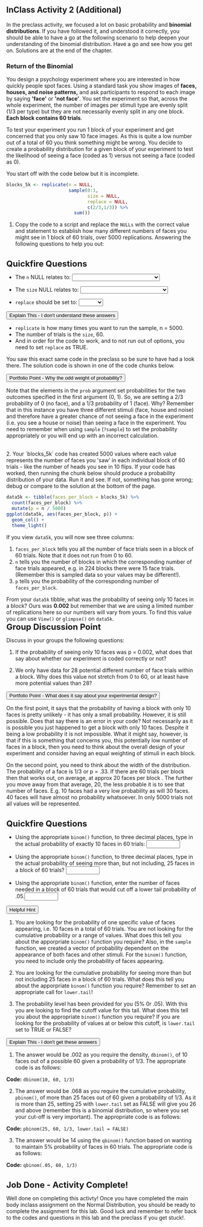 
## InClass Activity 2 (Additional)

In the preclass activity, we focused a lot on basic probability and **binomial distributions**. If you have followed it, and understood it correctly, you should be able to have a go at the following scenario to help deepen your understanding of the binomial distribution. Have a go and see how you get on. Solutions are at the end of the chapter. 

### Return of the Binomial

You design a psychology experiment where you are interested in how quickly people spot faces. Using a standard task you show images of **faces, houses, and noise patterns,** and ask participants to respond to each image by saying **'face'** or **'not face'**. You set the experiment so that, across the whole experiment, the number of images per stimuli type are evenly split (1/3 per type) but they are not necessarily evenly split in any one block. **Each block contains 60 trials**.  

To test your experiment you run 1 block of your experiment and get concerned that you only saw 10 face images. As this is quite a low number out of a total of 60 you think something might be wrong. You decide to create a probability distribution for a given block of your experiment to test the likelihood of seeing a face (coded as 1) versus not seeing a face (coded as 0).

You start off with the code below but it is incomplete. 


```r
blocks_5k <- replicate(n = NULL, 
                       sample(0:1, 
                              size = NULL, 
                              replace = NULL, 
                              c(2/3,1/3)) %>% 
                         sum())
```

1. Copy the code to a script and replace the `NULLs` with the correct value and statement to establish how many different numbers of faces you might see in 1 block of 60 trials, over 5000 replications. Answering the following questions to help you out:
<br>
<span style="font-size: 22px; font-weight: bold; color: var(--green);">Quickfire Questions</span>

* The `n` NULL relates to: <select class='solveme' data-answer='["Number of Monte Carlo replications"]'> <option></option> <option>Number of Monte Carlo replications</option> <option>Number of blocks in the experiment</option> <option>Number of trials in the experiment</option> <option>Number of faces in the experiment</option></select>

* The `size` NULL relates to: <select class='solveme' data-answer='["Number of trials in a block"]'> <option></option> <option>Number of faces in a block</option> <option>Number of houses in a block</option> <option>Number of trials in a block</option> <option>Number of noise patterns in a block</option></select>

* `replace` should be set to: <select class='solveme' data-answer='["TRUE"]'> <option></option> <option>TRUE</option> <option>FALSE</option></select>


<div class='solution'><button>Explain This - I don't understand these answers</button>

<div class="info">
<ul>
<li><code>replicate</code> is how many times you want to run the sample, n = 5000.</li>
<li>The number of trials is the <code>size</code>, 60.</li>
<li>And in order for the code to work, and to not run out of options, you need to set <code>replace</code> as TRUE.</li>
</ul>
<p>You saw this exact same code in the preclass so be sure to have had a look there. The solution code is shown in one of the code chunks below.</p>
</div>

</div>



<div class='solution'><button>Portfolio Point - Why the odd weight of probability?</button>

<div class="info">
<p>Note that the elements in the <code>prob</code> argument set probabilities for the two outcomes specified in the first argument (0, 1). So, we are setting a 2/3 probability of 0 (no face), and a 1/3 probability of 1 (face). Why? Remember that in this instance you have three different stimuli (face, house and noise) and therefore have a greater chance of not seeing a face in the experiment (i.e. you see a house or noise) than seeing a face in the experiment. You need to remember when using <code>sample</code> (<code>?sample</code>) to set the probability appropriately or you will end up with an incorrect calculation.</p>
</div>

</div>

<br>
2. Your `blocks_5k` code has created 5000 values where each value represents the number of faces you 'saw' in each individual block of 60 trials - like the number of heads you see in 10 flips. If your code has worked, then running the chunk below should produce a probability distribution of your data. Run it and see. If not, something has gone wrong; debug or compare to the solution at the bottom of the page.  


```r
data5k <- tibble(faces_per_block = blocks_5k) %>% 
  count(faces_per_block) %>%
  mutate(p = n / 5000)
ggplot(data5k, aes(faces_per_block, p)) + 
  geom_col() + 
  theme_light()
```

If you view `data5k`, you will now see three columns: 


1. `faces_per_block` tells you all the number of face trials seen in a block of 60 trials. Note that it does not run from 0 to 60. 
2. `n` tells you the number of blocks in which the corresponding number of face trials appeared, e.g. in 224 blocks there were 15 face trials. (Remember this is sampled data so your values may be different!). 
3. `p` tells you the probability of the corresponding number of `faces_per_block`.

From your `data5k` tibble, what was the probability of seeing only 10 faces in a block? Ours was **0.002** but remember that we are using a limited number of replications here so our numbers will vary from yours. To find this value you can use `View()` or `glimpse()` on `data5k`.
<br>
<span style="font-size: 22px; font-weight: bold; color: var(--pink);">Group Discussion Point</span>

Discuss in your groups the following questions:

1. If the probability of seeing only 10 faces was p = 0.002, what does that say about whether our experiment is coded correctly or not?

2. We only have data for 28 potential different number of face trials within a block. Why does this value not stretch from 0 to 60, or at least have more potential values than 28?


<div class='solution'><button>Portfolio Point - What does it say about your experimental design?</button>

<div class="info">
<p>On the first point, it says that the probability of having a block with only 10 faces is pretty unlikely - it has only a small probability. However, it is still possible. Does that say there is an error in your code? Not necessarily as it is possible you just happened to get a block with only 10 faces. Despite it being a low probability it is not impossible. What it might say, however, is that if this is something that concerns you, this potentially low number of faces in a block, then you need to think about the overall design of your experiment and consider having an equal weighting of stimuli in each block.</p>
<p>On the second point, you need to think about the width of the distribution. The probability of a face is 1/3 or p = .33. If there are 60 trials per block then that works out, on average, at approx 20 faces per block . The further you move away from that average, 20, the less probable it is to see that number of faces. E.g. 10 faces had a very low probability as will 30 faces. 40 faces will have almost no probability whatsoever. In only 5000 trials not all values will be represented.</p>
</div>

</div>
  
<br> 
<span style="font-size: 22px; font-weight: bold; color: var(--green);">Quickfire Questions</span>

* Using the appropriate `binom()` function, to three decimal places, type in the actual probability of exactly 10 faces in 60 trials: <input class='solveme nospaces' size='8' data-answer='["0.002",".002"]'/>

* Using the appropriate `binom()` function, to three decimal places, type in the actual probability of seeing more than, but not including, 25 faces in a block of 60 trials? <input class='solveme nospaces' size='8' data-answer='["0.068",".068"]'/> 

* Using the appropriate `binom()` function, enter the number of faces needed in a block of 60 trials that would cut off a lower tail probability of .05.<input class='solveme nospaces' size='8' data-answer='["14"]'/>


<div class='solution'><button>Helpful Hint</button>

<div class="info">
<ol style="list-style-type: decimal">
<li><p>You are looking for the probability of one specific value of faces appearing, i.e. 10 faces in a total of 60 trials. You are not looking for the cumulative probability or a range of values. What does this tell you about the apporpriate <code>binom()</code> function you require? Also, in the <code>sample</code> function, we created a vector of probability dependent on the appearance of both faces and other stimuli. For the <code>binom()</code> function, you need to include only the probability of faces appearing.</p></li>
<li><p>You are looking for the cumulative probability for seeing more than but not including 25 faces in a block of 60 trials. What does this tell you about the apporpriate <code>binom()</code> function you require? Remember to set an appropriate call for <code>lower.tail</code>!</p></li>
<li><p>The probability level has been provided for you (5% 0r .05). With this you are looking to find the cutoff value for this tail. What does this tell you about the appropriate <code>binom()</code> function you require? If you are looking for the probability of values at or below this cutoff, is <code>lower.tail</code> set to TRUE or FALSE?</p></li>
</ol>
</div>

</div>
 


<div class='solution'><button>Explain This - I don't get these answers</button>

<div class="info">
<ol style="list-style-type: decimal">
<li>The answer would be .002 as you require the density, <code>dbinom()</code>, of 10 faces out of a possible 60 given a probability of 1/3. The appropriate code is as follows:</li>
</ol>
<p><strong>Code:</strong> <code>dbinom(10, 60, 1/3)</code></p>
<ol start="2" style="list-style-type: decimal">
<li>The answer would be .068 as you require the cumulative probability, <code>pbinom()</code>, of more than 25 faces out of 60 given a probability of 1/3. As it is more than 25, setting 25 with <code>lower.tail</code> set as FALSE will give you 26 and above (remember this is a binomial distribution, so where you set your cut-off is very important). The appropriate code is as follows:</li>
</ol>
<p><strong>Code:</strong> <code>pbinom(25, 60, 1/3, lower.tail = FALSE)</code></p>
<ol start="3" style="list-style-type: decimal">
<li>The answer would be 14 using the <code>qbinom()</code> function based on wanting to maintain 5% probability of faces in 60 trials. The appropriate code is as follows:</li>
</ol>
<p><strong>Code:</strong> <code>qbinom(.05, 60, 1/3)</code></p>
</div>

</div>

<br>
<span style="font-size: 22px; font-weight: bold; color: var(--blue);">Job Done - Activity Complete!</span>

Well done on completing this activty! Once you have completed the main body inclass assignment on the Normal Distribution, you should be ready to complete the assignment for this lab. Good luck and remember to refer back to the codes and questions in this lab and the preclass if you get stuck!.
